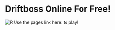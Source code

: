 # Driftboss Online For Free!
![R](https://user-images.githubusercontent.com/128340547/226752807-f0a8e63a-1e4a-4116-93ee-c0cddc3c3644.jpg)
Use the pages link here: to play!
